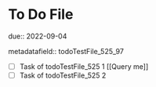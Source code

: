 # To Do File

due:: 2022-09-04

metadatafield:: todoTestFile_525\_97

- [ ] Task of todoTestFile_525 1 [[Query me]]
- [ ] Task of todoTestFile_525 2

